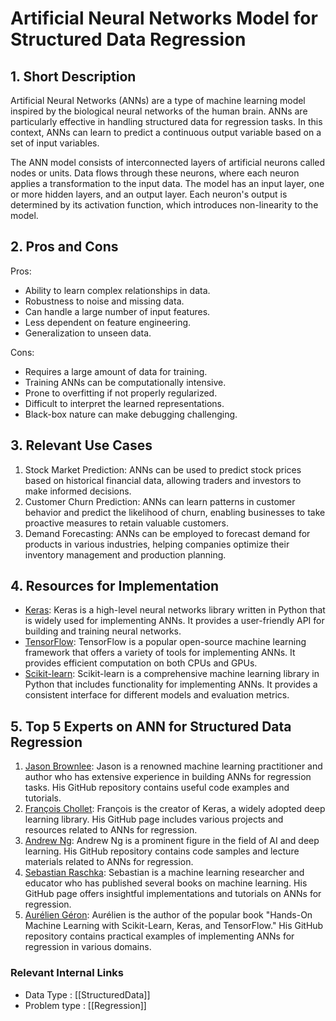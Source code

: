 # Artificial Neural Networks Model for Structured Data Regression

## 1. Short Description
Artificial Neural Networks (ANNs) are a type of machine learning model inspired by the biological neural networks of the human brain. ANNs are particularly effective in handling structured data for regression tasks. In this context, ANNs can learn to predict a continuous output variable based on a set of input variables.

The ANN model consists of interconnected layers of artificial neurons called nodes or units. Data flows through these neurons, where each neuron applies a transformation to the input data. The model has an input layer, one or more hidden layers, and an output layer. Each neuron's output is determined by its activation function, which introduces non-linearity to the model.

## 2. Pros and Cons
Pros:
- Ability to learn complex relationships in data.
- Robustness to noise and missing data.
- Can handle a large number of input features.
- Less dependent on feature engineering.
- Generalization to unseen data.

Cons:
- Requires a large amount of data for training.
- Training ANNs can be computationally intensive.
- Prone to overfitting if not properly regularized.
- Difficult to interpret the learned representations.
- Black-box nature can make debugging challenging.

## 3. Relevant Use Cases
1. Stock Market Prediction: ANNs can be used to predict stock prices based on historical financial data, allowing traders and investors to make informed decisions.
2. Customer Churn Prediction: ANNs can learn patterns in customer behavior and predict the likelihood of churn, enabling businesses to take proactive measures to retain valuable customers.
3. Demand Forecasting: ANNs can be employed to forecast demand for products in various industries, helping companies optimize their inventory management and production planning.

## 4. Resources for Implementation
- [Keras](https://keras.io/): Keras is a high-level neural networks library written in Python that is widely used for implementing ANNs. It provides a user-friendly API for building and training neural networks.
- [TensorFlow](https://www.tensorflow.org/): TensorFlow is a popular open-source machine learning framework that offers a variety of tools for implementing ANNs. It provides efficient computation on both CPUs and GPUs.
- [Scikit-learn](https://scikit-learn.org/): Scikit-learn is a comprehensive machine learning library in Python that includes functionality for implementing ANNs. It provides a consistent interface for different models and evaluation metrics.

## 5. Top 5 Experts on ANN for Structured Data Regression
1. [Jason Brownlee](https://github.com/jbrownlees): Jason is a renowned machine learning practitioner and author who has extensive experience in building ANNs for regression tasks. His GitHub repository contains useful code examples and tutorials.
2. [François Chollet](https://github.com/fchollet): François is the creator of Keras, a widely adopted deep learning library. His GitHub page includes various projects and resources related to ANNs for regression.
3. [Andrew Ng](https://github.com/andrewng): Andrew Ng is a prominent figure in the field of AI and deep learning. His GitHub repository contains code samples and lecture materials related to ANNs for regression.
4. [Sebastian Raschka](https://github.com/rasbt): Sebastian is a machine learning researcher and educator who has published several books on machine learning. His GitHub page offers insightful implementations and tutorials on ANNs for regression.
5. [Aurélien Géron](https://github.com/ageron): Aurélien is the author of the popular book "Hands-On Machine Learning with Scikit-Learn, Keras, and TensorFlow." His GitHub repository contains practical examples of implementing ANNs for regression in various domains.


 ### Relevant Internal Links
- Data Type : [[StructuredData]]
- Problem type : [[Regression]]
